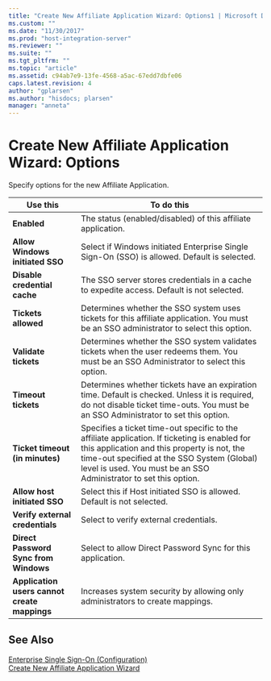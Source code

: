```yaml
---
title: "Create New Affiliate Application Wizard: Options1 | Microsoft Docs"
ms.custom: ""
ms.date: "11/30/2017"
ms.prod: "host-integration-server"
ms.reviewer: ""
ms.suite: ""
ms.tgt_pltfrm: ""
ms.topic: "article"
ms.assetid: c94ab7e9-13fe-4568-a5ac-67edd7dbfe06
caps.latest.revision: 4
author: "gplarsen"
ms.author: "hisdocs; plarsen"
manager: "anneta"
---
```

# Create New Affiliate Application Wizard: Options
Specify options for the new Affiliate Application.  
  
|Use this|To do this|  
|--------------|----------------|  
|**Enabled**|The status (enabled/disabled) of this affiliate application.|  
|**Allow Windows initiated SSO**|Select if Windows initiated Enterprise Single Sign-On (SSO) is allowed. Default is selected.|  
|**Disable credential cache**|The SSO server stores credentials in a cache to expedite access. Default is not selected.|  
|**Tickets allowed**|Determines whether the SSO system uses tickets for this affiliate application. You must be an SSO administrator to select this option.|  
|**Validate tickets**|Determines whether the SSO system validates tickets when the user redeems them. You must be an SSO Administrator to select this option.|  
|**Timeout tickets**|Determines whether tickets have an expiration time. Default is checked. Unless it is required, do not disable ticket time-outs. You must be an SSO Administrator to set this option.|  
|**Ticket timeout (in minutes)**|Specifies a ticket time-out specific to the affiliate application. If ticketing is enabled for this application and this property is not, the time-out specified at the SSO System (Global) level is used. You must be an SSO Administrator to set this option.|  
|**Allow host initiated SSO**|Select this if Host initiated SSO is allowed. Default is not selected.|  
|**Verify external credentials**|Select to verify external credentials.|  
|**Direct Password Sync from Windows**|Select to allow Direct Password Sync for this application.|  
|**Application users cannot create mappings**|Increases system security by allowing only administrators to create mappings.|  
  
## See Also  
 [Enterprise Single Sign-On (Configuration)](../core/enterprise-single-sign-on-configuration-1.md)   
 [Create New Affiliate Application Wizard](../core/create-new-affiliate-application-wizard2.md)